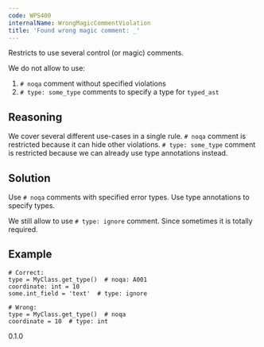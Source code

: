 ```yaml
---
code: WPS400
internalName: WrongMagicCommentViolation
title: 'Found wrong magic comment: _'
---
```


Restricts to use several control (or magic) comments.

We do not allow to use:

1.  `# noqa` comment without specified violations
2.  `# type: some_type` comments to specify a type for `typed_ast`

<!-- end list -->

## Reasoning
We cover several different use-cases in a single rule. `# noqa`
comment is restricted because it can hide other violations. `# type:
some_type` comment is restricted because we can already use type
annotations instead.

## Solution
Use `# noqa` comments with specified error types. Use type
annotations to specify types.

We still allow to use `# type: ignore` comment. Since sometimes it is
totally required.

## Example

    # Correct:
    type = MyClass.get_type()  # noqa: A001
    coordinate: int = 10
    some.int_field = 'text'  # type: ignore
    
    # Wrong:
    type = MyClass.get_type()  # noqa
    coordinate = 10  # type: int

<div class="versionadded">

0.1.0

</div>